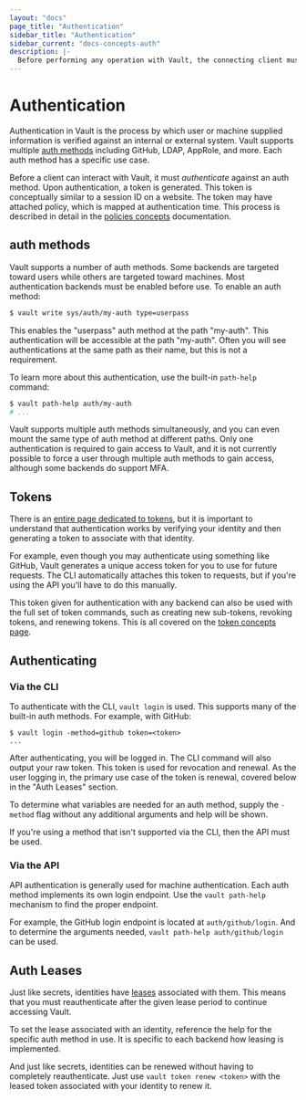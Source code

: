 ```yaml
---
layout: "docs"
page_title: "Authentication"
sidebar_title: "Authentication"
sidebar_current: "docs-concepts-auth"
description: |-
  Before performing any operation with Vault, the connecting client must be authenticated.
---
```


# Authentication

Authentication in Vault is the process by which user or machine supplied
information is verified against an internal or external system. Vault supports
multiple [auth methods](/docs/auth/index.html) including GitHub,
LDAP, AppRole, and more. Each auth method has a specific use case.

Before a client can interact with Vault, it must _authenticate_ against an
auth method. Upon authentication, a token is generated. This token is
conceptually similar to a session ID on a website. The token may have attached
policy, which is mapped at authentication time. This process is described in
detail in the [policies concepts](/docs/concepts/policies.html) documentation.

## auth methods

Vault supports a number of auth methods. Some backends are targeted
toward users while others are targeted toward machines. Most authentication
backends must be enabled before use. To enable an auth method:

```sh
$ vault write sys/auth/my-auth type=userpass
```

This enables the "userpass" auth method at the path "my-auth". This
authentication will be accessible at the path "my-auth". Often you will see
authentications at the same path as their name, but this is not a requirement.

To learn more about this authentication, use the built-in `path-help` command:

```sh
$ vault path-help auth/my-auth
# ...
```

Vault supports multiple auth methods simultaneously, and you can even
mount the same type of auth method at different paths. Only one
authentication is required to gain access to Vault, and it is not currently
possible to force a user through multiple auth methods to gain
access, although some backends do support MFA.

## Tokens

There is an [entire page dedicated to tokens](/docs/concepts/tokens.html),
but it is important to understand that authentication works by verifying
your identity and then generating a token to associate with that identity.

For example, even though you may authenticate using something like GitHub,
Vault generates a unique access token for you to use for future requests.
The CLI automatically attaches this token to requests, but if you're using
the API you'll have to do this manually.

This token given for authentication with any backend can also be used
with the full set of token commands, such as creating new sub-tokens,
revoking tokens, and renewing tokens. This is all covered on the
[token concepts page](/docs/concepts/tokens.html).

## Authenticating

### Via the CLI

To authenticate with the CLI, `vault login` is used. This supports many
of the built-in auth methods. For example, with GitHub:

```
$ vault login -method=github token=<token>
...
```

After authenticating, you will be logged in. The CLI command will also
output your raw token. This token is used for revocation and renewal.
As the user logging in, the primary use case of the token is renewal,
covered below in the "Auth Leases" section.

To determine what variables are needed for an auth method,
supply the `-method` flag without any additional arguments and help
will be shown.

If you're using a method that isn't supported via the CLI, then the API
must be used.

### Via the API

API authentication is generally used for machine authentication. Each
auth method implements its own login endpoint. Use the `vault path-help`
mechanism to find the proper endpoint.

For example, the GitHub login endpoint is located at `auth/github/login`.
And to determine the arguments needed, `vault path-help auth/github/login` can
be used.

## Auth Leases

Just like secrets, identities have
[leases](/docs/concepts/lease.html) associated with them. This means that
you must reauthenticate after the given lease period to continue accessing
Vault.

To set the lease associated with an identity, reference the help for
the specific auth method in use. It is specific to each backend
how leasing is implemented.

And just like secrets, identities can be renewed without having to
completely reauthenticate. Just use `vault token renew <token>` with the
leased token associated with your identity to renew it.
